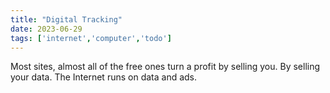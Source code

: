 ```yaml
---
title: "Digital Tracking"
date: 2023-06-29
tags: ['internet','computer','todo']
---
```

Most sites, almost all of the free ones turn a profit by selling you. By selling your data. The Internet runs on data and ads. 
